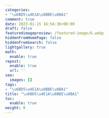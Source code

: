 ```yaml
---
categories:
- "\u6BD5\u4E1A\u8BBE\u8BA1"
comment: true
date: 2023-01-15 16:54:36+08:00
draft: false
featuredimagepreview: /featured-image/6.webp
hiddenFromHomePage: false
hiddenFromSearch: false
lightgallery: true
math:
  enable: true
repost:
  enable: true
  url: ''
seo:
  images: []
tags:
- "\u6BD5\u4E1A\u8BBE\u8BA1"
title: "\u6BD5\u4E1A\u8BBE\u8BA1"
toc:
  enable: true
weight: 0
---
```

<!--more-->